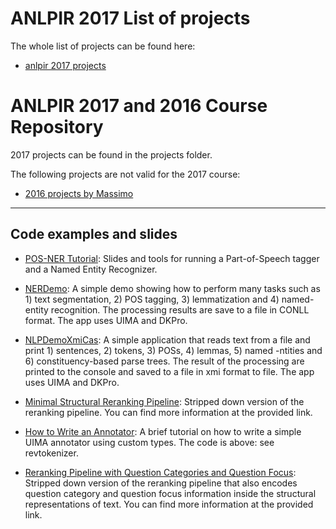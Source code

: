 # ANLPIR 2017 List of projects 
The whole list of projects can be found here:
* [anlpir 2017 projects](https://docs.google.com/document/d/14h9ondHEcp2ZBe5-dvA6I0XGdo7tFs0qNWH8X9w-fiY)

# ANLPIR 2017 and 2016 Course Repository

2017 projects can be found in the projects folder.

The following projects are not valid for the 2017 course:
* [2016 projects by Massimo](https://github.com/mnicosia/anlpir-2016/blob/master/projects/massimo-nicosia.pdf)

---

## Code examples and slides

* [POS-NER Tutorial](https://github.com/mnicosia/anlpir-2016/tree/master/pos-ner): Slides and tools for running a Part-of-Speech tagger and a Named Entity Recognizer.

* [NERDemo](https://github.com/Anton87/NERDemo/wiki/NERDemo): A simple demo showing how to perform many tasks such as 1) text segmentation, 2) POS tagging, 3) lemmatization and 4) named-entity recognition. The processing results are save to a file in CONLL format. The app uses UIMA and DKPro.

* [NLPDemoXmiCas](https://github.com/Anton87/NERDemo/wiki/NLPDemoXmiWriter): A simple application that reads text from a file and print 1) sentences, 2) tokens, 3) POSs, 4) lemmas,  5) named -ntities and 6) constituency-based parse trees. The result of the processing are printed to the console and saved to a file in xmi format to file. The app uses UIMA and DKPro.

* [Minimal Structural Reranking Pipeline](https://github.com/mnicosia/minimalpipeline): Stripped down version of the reranking pipeline. You can find more information at the provided link.

* [How to Write an Annotator](https://github.com/mnicosia/minimalpipeline/wiki/How-to-write-an-annotator): A brief tutorial on how to write a simple UIMA annotator using custom types. The code is above: see revtokenizer. 

* [Reranking Pipeline with Question Categories and Question Focus](https://github.com/ktymoshenko/minimalpipeline): Stripped down version of the reranking pipeline that also encodes question category and question focus information inside the structural representations of text. You can find more information at the provided link.
